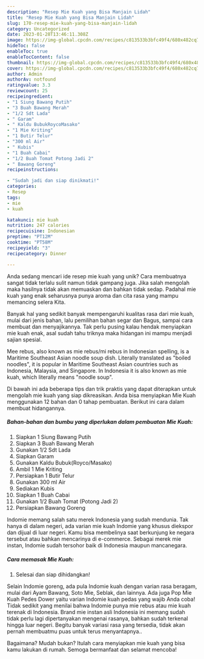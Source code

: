 ```yaml
---
description: "Resep Mie Kuah yang Bisa Manjain Lidah"
title: "Resep Mie Kuah yang Bisa Manjain Lidah"
slug: 170-resep-mie-kuah-yang-bisa-manjain-lidah
category: Uncategorized
date: 2023-01-28T13:46:11.308Z
image: https://img-global.cpcdn.com/recipes/c813533b3bfc49f4/680x482cq70/mie-kuah-foto-resep-utama.jpg
hideToc: false
enableToc: true
enableTocContent: false
thumbnail: https://img-global.cpcdn.com/recipes/c813533b3bfc49f4/680x482cq70/mie-kuah-foto-resep-utama.jpg
cover: https://img-global.cpcdn.com/recipes/c813533b3bfc49f4/680x482cq70/mie-kuah-foto-resep-utama.jpg
author: Admin
authorAv: notfound
ratingvalue: 3.3
reviewcount: 25
recipeingredient:
- "1 Siung Bawang Putih"
- "3 Buah Bawang Merah"
- "1/2 Sdt Lada"
- " Garam"
- " Kaldu BubukRoycoMasako"
- "1 Mie Kriting"
- "1 Butir Telur"
- "300 ml Air"
- " Kubis"
- "1 Buah Cabai"
- "1/2 Buah Tomat Potong Jadi 2"
- " Bawang Goreng"
recipeinstructions:

- "Sudah jadi dan siap dinikmati!"
categories:
- Resep
tags:
- mie
- kuah

katakunci: mie kuah 
nutrition: 247 calories
recipecuisine: Indonesian
preptime: "PT12M"
cooktime: "PT58M"
recipeyield: "3"
recipecategory: Dinner

---
```





Anda sedang mencari ide resep mie kuah yang unik? Cara membuatnya sangat tidak terlalu sulit namun tidak gampang juga. Jika salah mengolah maka hasilnya tidak akan memuaskan dan bahkan tidak sedap. Padahal mie kuah yang enak seharusnya punya aroma dan cita rasa yang mampu memancing selera Kita.





Banyak hal yang sedikit banyak mempengaruhi kualitas rasa dari mie kuah, mulai dari jenis bahan, lalu pemilihan bahan segar dan Bagus, sampai cara membuat dan menyajikannya. Tak perlu pusing kalau hendak menyiapkan mie kuah enak,      asal sudah tahu triknya maka hidangan ini mampu menjadi sajian spesial.














Mee rebus, also known as mie rebus/mi rebus in Indonesian spelling, is a Maritime Southeast Asian noodle soup dish. Literally translated as &#34;boiled noodles&#34;, it is popular in Maritime Southeast Asian countries such as Indonesia, Malaysia, and Singapore. In Indonesia it is also known as mie kuah, which literally means &#34;noodle soup&#34;.






Di bawah ini ada beberapa tips dan trik praktis yang dapat diterapkan untuk mengolah mie kuah yang siap dikreasikan. Anda bisa menyiapkan Mie Kuah menggunakan 12 bahan dan 0 tahap pembuatan. Berikut ini cara dalam membuat hidangannya.

<!--inarticleads1-->

##### Bahan-bahan dan bumbu yang diperlukan dalam pembuatan Mie Kuah:

1. Siapkan 1 Siung Bawang Putih
1. Siapkan 3 Buah Bawang Merah
1. Gunakan 1/2 Sdt Lada
1. Siapkan  Garam
1. Gunakan  Kaldu Bubuk(Royco/Masako)
1. Ambil 1 Mie Kriting
1. Persiapkan 1 Butir Telur
1. Gunakan 300 ml Air
1. Sediakan  Kubis
1. Siapkan 1 Buah Cabai
1. Gunakan 1/2 Buah Tomat (Potong Jadi 2)
1. Persiapkan  Bawang Goreng


Indomie memang salah satu merek Indonesia yang sudah mendunia. Tak hanya di dalam negeri, ada varian mie kuah Indomie yang khusus diekspor dan dijual di luar negeri. Kamu bisa membelinya saat berkunjung ke negara tersebut atau bahkan mencarinya di e-commerce. Sebagai merek mie instan, Indomie sudah tersohor baik di Indonesia maupun mancanegara. 

<!--inarticleads2-->

##### Cara memasak Mie Kuah:


1. Selesai dan siap dihidangkan!

Selain Indomie goreng, ada pula Indomie kuah dengan varian rasa beragam, mulai dari Ayam Bawang, Soto Mie, Seblak, dan lainnya. Ada juga Pop Mie Kuah Pedes Dower yaitu varian Indomie kuah pedas yang wajib Anda coba! Tidak sedikit yang menilai bahwa Indomie punya mie rebus atau mie kuah terenak di Indonesia. Brand mie instan asli Indonesia ini memang sudah tidak perlu lagi dipertanyakan mengenai rasanya, bahkan sudah terkenal hingga luar negeri. Begitu banyak variasi rasa yang tersedia, tidak akan pernah membuatmu puas untuk terus menyantapnya.. 

Bagaimana? Mudah bukan? Itulah cara menyiapkan mie kuah yang bisa kamu lakukan di rumah. Semoga bermanfaat dan selamat mencoba!
